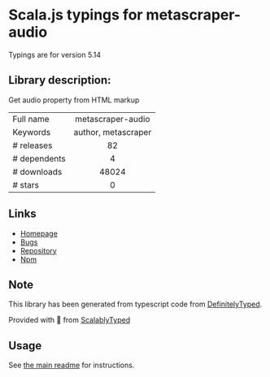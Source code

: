 
# Scala.js typings for metascraper-audio

Typings are for version 5.14

## Library description:
Get audio property from HTML markup

|                    |                 |
| ------------------ | :-------------: |
| Full name          | metascraper-audio |
| Keywords           | author, metascraper |
| # releases         | 82 |
| # dependents       | 4 |
| # downloads        | 48024 |
| # stars            | 0 |

## Links
- [Homepage](https://nicedoc.io/microlinkhq/metascraper/packages/metascraper-audio)
- [Bugs](https://github.com/microlinkhq/metascraper/issues)
- [Repository](https://github.com/microlinkhq/metascraper)
- [Npm](https://www.npmjs.com/package/metascraper-audio)
    


## Note
This library has been generated from typescript code from [DefinitelyTyped](https://definitelytyped.org).

Provided with :purple_heart: from [ScalablyTyped](https://github.com/oyvindberg/ScalablyTyped)

## Usage
See [the main readme](../../readme.md) for instructions.


